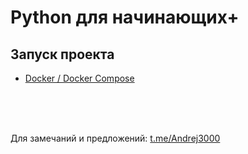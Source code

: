 # Python для начинающих+

## Запуск проекта
- [Docker / Docker Compose](docs/docker/docker.md)


<br><br><br>

Для замечаний и предложений: [t.me/Andrej3000](https://t.me/Andrej3000)
